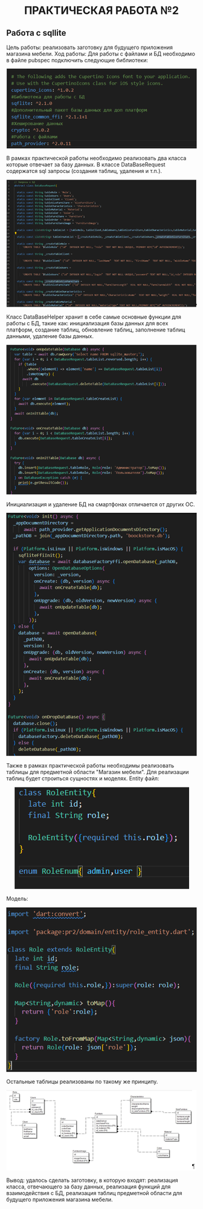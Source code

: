 <h1 align="center">ПРАКТИЧЕСКАЯ РАБОТА №2</h1>

## Работа с sqllite

Цель работы: реализовать заготовку для будущего приложения магазина мебели. 
Ход работы: 
Для работы с файлами и БД необходимо в файле pubspec подключить следующие библиотеки:
 <p align="center">
  <img src="assets/images/ScreenOne.png" />
</p>
В рамках практической работы необходимо реализовать два класса которые отвечает за базу данных. В классе DataBaseRequest содержатся sql запросы (создания таблиц, удаления и т.п.).
 
<p align="center">
  <img src="assets/images/ScreenTwo.png" />
</p>

Класс DataBaseHelper хранит в себе самые основные функции для работы с БД, такие как: инициализация базы данных для всех платформ, создание таблиц, обновление таблиц, заполнение таблиц данными, удаление базы данных. 
 
<p align="center">
  <img src="assets/images/ScreenThree.png" />
</p>

Инициализация и удаление БД на смартфонах отличается от других ОС.
 
<p align="center">
  <img src="assets/images/ScreenFour.png" />
</p>

Также в рамках практической работы необходимы реализовать таблицы для предметной области "Магазин мебели". Для реализации таблиц будет строиться сущностях и моделях.
Entity файл:
 
<p align="center">
  <img src="assets/images/ScreenFive.png" />
</p>
Модель:
 
<p align="center">
  <img src="assets/images/ScreenSix.png" />
</p>
Остальные таблицы реализованы по такому же принципу.

 
<p align="center">
  <img src="assets/images/ScreenSeven.png" />
</p>
Вывод: удалось сделать заготовку, в которую входят: реализация класса, отвечающего за базу данных, реализация функций для взаимодействия с БД, реализация таблиц предметной области для будущего приложения магазина мебели. 

